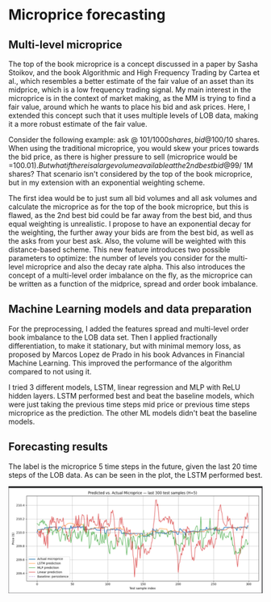 # Microprice forecasting

## Multi-level microprice

The top of the book microprice is a concept discussed in a paper by Sasha Stoikov, and the book Algorithmic and High Frequency Trading by Cartea et al., which resembles a better estimate of the fair value of an asset than its midprice, which is a low frequency trading signal. My main interest in the microprice is in the context of market making, as the MM is trying to find a fair value, around which he wants to place his bid and ask prices.
Here, I extended this concept such that it uses multiple levels of LOB data, making it a more robust estimate of the fair value.

Consider the following example:
ask @ 101$/1000 shares,   bid @ 100$/10 shares. When using the traditional microprice, you would skew your prices towards the bid price, as there is higher pressure to sell  (microprice would be =100.01$).
But what if there is a large volume available at the 2nd best bid @ 99$/ 1M shares? 
That scenario isn't considered by the top of the book microprice, but in my extension with an exponential weighting scheme.

The first idea would be to just sum all bid volumes and all ask volumes and calculate the microprice as for the top of the book microprice, but this is flawed, as the 2nd best bid could be far away from the best bid, and thus equal weighting is unrealistic. I propose to have an exponential decay for the weighting, the further away your bids are from the best bid, as well as the asks from your best ask. Also, the volume will be weighted with this distance-based scheme.
This new feature introduces two possible parameters to optimize: the number of levels you consider for the multi-level microprice and also the decay rate alpha. 
This also introduces the concept of a multi-level order imbalance on the fly, as the microprice can be written as a function of the midprice, spread and order book imbalance.

## Machine Learning models and data preparation
For the preprocessing, I added the features spread and multi-level order book imbalance to the LOB data set. Then I applied fractionally differentiation, to make it stationary, but with minimal memory loss, as proposed by Marcos Lopez de Prado in his book Advances in Financial Machine Learning. This improved the performance of the algorithm compared to not using it.

I tried 3 different models, LSTM, linear regression and MLP with ReLU hidden layers. LSTM performed best and beat the baseline models, which were just taking the previous time steps mid price or previous time steps microprice as the prediction. The other ML models didn't beat the baseline models.

## Forecasting results
The label is the microprice 5 time steps in the future, given the last 20 time steps of the LOB data. As can be seen in the plot, the LSTM performed best.

![Trained Microprice Forecasts](micropriceforecast.png)
